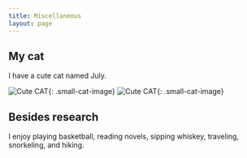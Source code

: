 ```yaml
---
title: Miscellaneous
layout: page
---
```


<!-- This style block defines the size for your cat pictures -->
<style>
  .small-cat-image {
    max-width: 300px !important; /* You can change 300px to your desired size */
    height: auto !important;     /* Keeps the image from stretching */
    display: block !important;    /* Ensures it's on its own line */
    margin-bottom: 1em !important; /* Adds space below the image */
  }
</style>

## My cat
I have a cute cat named July.

![Cute CAT](./images/IMG_0736.jpg){: .small-cat-image}
![Cute CAT](./images/IMG_8109.JPG){: .small-cat-image}

## Besides research

I enjoy playing basketball, reading novels, sipping whiskey, traveling, snorkeling, and hiking.




<!-- ---
title: Miscellaneous
layout: page
---   

## My cat
I have a cute cat named July.
![Cute CAT](./images/IMG_0736.jpg)
![Cute CAT](./images/IMG_8109.JPG)



## Besides research

I enjoy playing basketball, reading novels, sipping whiskey, traveling, snorkeling, and hiking. -->